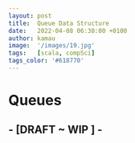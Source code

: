 ```yaml
---
layout: post
title:  Queue Data Structure
date:   2022-04-08 06:30:00 +0100
author: kamau
image:  '/images/19.jpg'
tags:   [scala, compSci]
tags_color: '#618770'
---
```


# Queues

## - \[DRAFT ~ WIP \] -